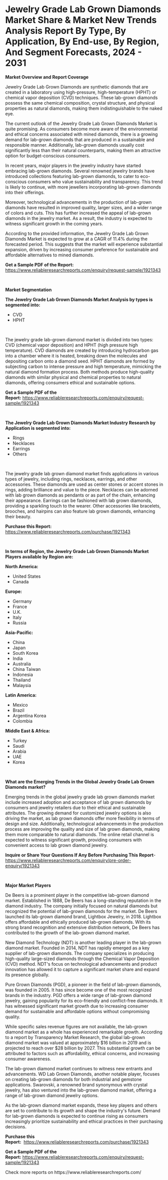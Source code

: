 <p><h1>Jewelry Grade Lab Grown Diamonds Market Share & Market New Trends Analysis Report By Type, By Application, By End-use, By Region, And Segment Forecasts, 2024 - 2031</h1></p><p><strong>Market Overview and Report Coverage</strong></p>
<p><p>Jewelry Grade Lab Grown Diamonds are synthetic diamonds that are created in a laboratory using high-pressure, high-temperature (HPHT) or chemical vapor deposition (CVD) techniques. These lab-grown diamonds possess the same chemical composition, crystal structure, and physical properties as natural diamonds, making them indistinguishable to the naked eye.</p><p>The current outlook of the Jewelry Grade Lab Grown Diamonds Market is quite promising. As consumers become more aware of the environmental and ethical concerns associated with mined diamonds, there is a growing demand for lab-grown diamonds that are produced in a sustainable and responsible manner. Additionally, lab-grown diamonds usually cost significantly less than their natural counterparts, making them an attractive option for budget-conscious consumers.</p><p>In recent years, major players in the jewelry industry have started embracing lab-grown diamonds. Several renowned jewelry brands have introduced collections featuring lab-grown diamonds, to cater to eco-conscious consumers who value sustainability and transparency. This trend is likely to continue, with more jewellers incorporating lab-grown diamonds into their offerings.</p><p>Moreover, technological advancements in the production of lab-grown diamonds have resulted in improved quality, larger sizes, and a wider range of colors and cuts. This has further increased the appeal of lab-grown diamonds in the jewelry market. As a result, the industry is expected to witness significant growth in the coming years.</p><p>According to the provided information, the Jewelry Grade Lab Grown Diamonds Market is expected to grow at a CAGR of 11.4% during the forecasted period. This suggests that the market will experience substantial expansion, driven by increasing consumer preference for sustainable and affordable alternatives to mined diamonds.</p></p>
<p><strong>Get a Sample PDF of the Report:</strong> <a href="https://www.reliableresearchreports.com/enquiry/request-sample/1921343">https://www.reliableresearchreports.com/enquiry/request-sample/1921343</a></p>
<p>&nbsp;</p>
<p><strong>Market Segmentation</strong></p>
<p><strong>The Jewelry Grade Lab Grown Diamonds Market Analysis by types is segmented into:</strong></p>
<p><ul><li>CVD</li><li>HPHT</li></ul></p>
<p>&nbsp;</p>
<p><p>The jewelry grade lab-grown diamond market is divided into two types: CVD (chemical vapor deposition) and HPHT (high pressure high temperature). CVD diamonds are created by introducing hydrocarbon gas into a chamber where it is heated, breaking down the molecules and depositing carbon onto a diamond seed. HPHT diamonds are formed by subjecting carbon to intense pressure and high temperature, mimicking the natural diamond formation process. Both methods produce high-quality diamonds with similar physical and chemical properties to natural diamonds, offering consumers ethical and sustainable options.</p></p>
<p><strong>Get a Sample PDF of the Report:</strong>&nbsp;<a href="https://www.reliableresearchreports.com/enquiry/request-sample/1921343">https://www.reliableresearchreports.com/enquiry/request-sample/1921343</a></p>
<p>&nbsp;</p>
<p><strong>The Jewelry Grade Lab Grown Diamonds Market Industry Research by Application is segmented into:</strong></p>
<p><ul><li>Rings</li><li>Necklaces</li><li>Earrings</li><li>Others</li></ul></p>
<p>&nbsp;</p>
<p><p>The jewelry grade lab grown diamond market finds applications in various types of jewelry, including rings, necklaces, earrings, and other accessories. These diamonds are used as center stones or accent stones in rings, adding brilliance and value to the piece. Necklaces can be adorned with lab grown diamonds as pendants or as part of the chain, enhancing their appearance. Earrings can be fashioned with lab grown diamonds, providing a sparkling touch to the wearer. Other accessories like bracelets, brooches, and hairpins can also feature lab grown diamonds, enhancing their beauty.</p></p>
<p><strong>Purchase this Report:</strong>&nbsp; <a href="https://www.reliableresearchreports.com/purchase/1921343">https://www.reliableresearchreports.com/purchase/1921343</a></p>
<p>&nbsp;</p>
<p><strong>In terms of Region, the Jewelry Grade Lab Grown Diamonds Market Players available by Region are:</strong></p>
<p>
    <p> <strong> North America: </strong>
        <ul>
            <li>United States</li>
            <li>Canada</li>
        </ul>
        </p> 
    <p> <strong> Europe: </strong>
        <ul>
            <li>Germany</li>
            <li>France</li>
            <li>U.K.</li>
            <li>Italy</li>
            <li>Russia</li>
        </ul>
        </p> 
    <p> <strong> Asia-Pacific: </strong>
        <ul>
            <li>China</li>
            <li>Japan</li>
            <li>South Korea</li>
            <li>India</li>
            <li>Australia</li>
            <li>China Taiwan</li>
            <li>Indonesia</li>
            <li>Thailand</li>
            <li>Malaysia</li>
        </ul>
        </p> 
    <p> <strong> Latin America: </strong>
        <ul>
            <li>Mexico</li>
            <li>Brazil</li>
            <li>Argentina Korea</li>
            <li>Colombia</li>
        </ul>
        </p> 
    <p> <strong> Middle East & Africa: </strong>
        <ul>
            <li>Turkey</li>
            <li>Saudi</li>
            <li>Arabia</li>
            <li>UAE</li>
            <li>Korea</li>
        </ul>
    </p>
    </p>
<p>&nbsp;</p>
<p><strong>What are the Emerging Trends in the Global Jewelry Grade Lab Grown Diamonds market?</strong></p>
<p><p>Emerging trends in the global jewelry grade lab grown diamonds market include increased adoption and acceptance of lab grown diamonds by consumers and jewelry retailers due to their ethical and sustainable attributes. The growing demand for customized jewelry options is also driving the market, as lab grown diamonds offer more flexibility in terms of design and size. Additionally, technological advancements in the production process are improving the quality and size of lab grown diamonds, making them more comparable to natural diamonds. The online retail channel is expected to witness significant growth, providing consumers with convenient access to lab grown diamond jewelry.</p></p>
<p><strong>Inquire or Share Your Questions If Any Before Purchasing This Report</strong>- <a href="https://www.reliableresearchreports.com/enquiry/pre-order-enquiry/1921343">https://www.reliableresearchreports.com/enquiry/pre-order-enquiry/1921343</a></p>
<p>&nbsp;</p>
<p><strong>Major Market Players</strong></p>
<p><p>De Beers is a prominent player in the competitive lab-grown diamond market. Established in 1888, De Beers has a long-standing reputation in the diamond industry. The company initially focused on natural diamonds but recognized the potential of lab-grown diamonds for the market. De Beers launched its lab-grown diamond brand, Lightbox Jewelry, in 2018. Lightbox offers affordable and ethically produced lab-grown diamonds. With its strong brand recognition and extensive distribution network, De Beers has contributed to the growth of the lab-grown diamond market.</p><p>New Diamond Technology (NDT) is another leading player in the lab-grown diamond market. Founded in 2014, NDT has rapidly emerged as a key supplier of lab-grown diamonds. The company specializes in producing high-quality large-sized diamonds through the Chemical Vapor Deposition (CVD) method. NDT's focus on technological advancements and product innovation has allowed it to capture a significant market share and expand its presence globally.</p><p>Pure Grown Diamonds (PGD), a pioneer in the field of lab-grown diamonds, was founded in 2005. It has since become one of the most recognized brands in the industry. PGD offers a wide range of lab-grown diamond jewelry, gaining popularity for its eco-friendly and conflict-free diamonds. It has witnessed significant market growth due to increasing consumer demand for sustainable and affordable options without compromising quality.</p><p>While specific sales revenue figures are not available, the lab-grown diamond market as a whole has experienced remarkable growth. According to a report by Transparency Market Research, the global lab-grown diamond market was valued at approximately $16 billion in 2019 and is projected to reach over $28 billion by 2027. This substantial growth can be attributed to factors such as affordability, ethical concerns, and increasing consumer awareness.</p><p>The lab-grown diamond market continues to witness new entrants and advancements. WD Lab Grown Diamonds, another notable player, focuses on creating lab-grown diamonds for both industrial and gemstone applications. Swarovski, a renowned brand synonymous with crystal jewelry, has also ventured into the lab-grown diamond market, offering a range of lab-grown diamond jewelry options.</p><p>As the lab-grown diamond market expands, these key players and others are set to contribute to its growth and shape the industry's future. Demand for lab-grown diamonds is expected to continue rising as consumers increasingly prioritize sustainability and ethical practices in their purchasing decisions.</p></p>
<p><strong>Purchase this Report:</strong>&nbsp;&nbsp;<a href="https://www.reliableresearchreports.com/purchase/1921343">https://www.reliableresearchreports.com/purchase/1921343</a></p>
<p></p>
<p><strong>Get a Sample PDF of the Report:</strong>&nbsp;<a href="https://www.reliableresearchreports.com/enquiry/request-sample/1921343">https://www.reliableresearchreports.com/enquiry/request-sample/1921343</a></p>
<p>Check more reports on https://www.reliableresearchreports.com/</p>